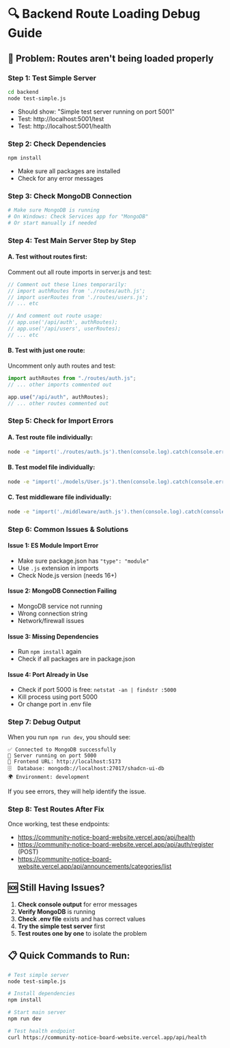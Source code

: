 # 🔍 Backend Route Loading Debug Guide

## 🚨 **Problem: Routes aren't being loaded properly**

### **Step 1: Test Simple Server**

```bash
cd backend
node test-simple.js
```

- Should show: "Simple test server running on port 5001"
- Test: http://localhost:5001/test
- Test: http://localhost:5001/health

### **Step 2: Check Dependencies**

```bash
npm install
```

- Make sure all packages are installed
- Check for any error messages

### **Step 3: Check MongoDB Connection**

```bash
# Make sure MongoDB is running
# On Windows: Check Services app for "MongoDB"
# Or start manually if needed
```

### **Step 4: Test Main Server Step by Step**

#### **A. Test without routes first:**

Comment out all route imports in server.js and test:

```javascript
// Comment out these lines temporarily:
// import authRoutes from './routes/auth.js';
// import userRoutes from './routes/users.js';
// ... etc

// And comment out route usage:
// app.use('/api/auth', authRoutes);
// app.use('/api/users', userRoutes);
// ... etc
```

#### **B. Test with just one route:**

Uncomment only auth routes and test:

```javascript
import authRoutes from "./routes/auth.js";
// ... other imports commented out

app.use("/api/auth", authRoutes);
// ... other routes commented out
```

### **Step 5: Check for Import Errors**

#### **A. Test route file individually:**

```bash
node -e "import('./routes/auth.js').then(console.log).catch(console.error)"
```

#### **B. Test model file individually:**

```bash
node -e "import('./models/User.js').then(console.log).catch(console.error)"
```

#### **C. Test middleware file individually:**

```bash
node -e "import('./middleware/auth.js').then(console.log).catch(console.error)"
```

### **Step 6: Common Issues & Solutions**

#### **Issue 1: ES Module Import Error**

- Make sure package.json has `"type": "module"`
- Use `.js` extension in imports
- Check Node.js version (needs 16+)

#### **Issue 2: MongoDB Connection Failing**

- MongoDB service not running
- Wrong connection string
- Network/firewall issues

#### **Issue 3: Missing Dependencies**

- Run `npm install` again
- Check if all packages are in package.json

#### **Issue 4: Port Already in Use**

- Check if port 5000 is free: `netstat -an | findstr :5000`
- Kill process using port 5000
- Or change port in .env file

### **Step 7: Debug Output**

When you run `npm run dev`, you should see:

```
✅ Connected to MongoDB successfully
🚀 Server running on port 5000
📱 Frontend URL: http://localhost:5173
🗄️  Database: mongodb://localhost:27017/shadcn-ui-db
🌍 Environment: development
```

If you see errors, they will help identify the issue.

### **Step 8: Test Routes After Fix**

Once working, test these endpoints:

- https://community-notice-board-website.vercel.app/api/health
- https://community-notice-board-website.vercel.app/api/auth/register (POST)
- https://community-notice-board-website.vercel.app/api/announcements/categories/list

## 🆘 **Still Having Issues?**

1. **Check console output** for error messages
2. **Verify MongoDB** is running
3. **Check .env file** exists and has correct values
4. **Try the simple test server** first
5. **Test routes one by one** to isolate the problem

## 📋 **Quick Commands to Run:**

```bash
# Test simple server
node test-simple.js

# Install dependencies
npm install

# Start main server
npm run dev

# Test health endpoint
curl https://community-notice-board-website.vercel.app/api/health
```
